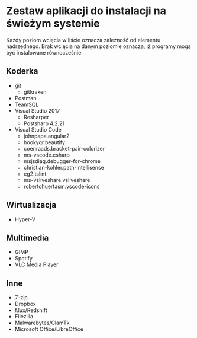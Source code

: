 # Zestaw aplikacji do instalacji na świeżym systemie
Każdy poziom wcięcia w liście oznacza zależność od elementu nadrzędnego. Brak wcięcia na danym poziomie oznacza, iż programy mogą być instalowane równocześnie
## Koderka
* git
  * gitkraken
* Postman
* TeamSQL
* Visual Studio 2017
  * Resharper
  * Postsharp 4.2.21
* Visual Studio Code
  * johnpapa.angular2
  * hookyqr.beautify
  * coenraads.bracket-pair-colorizer
  * ms-vscode.csharp
  * msjsdiag.debugger-for-chrome
  * christian-kohler.path-intellisense
  * eg2.tslint
  * ms-vsliveshare.vsliveshare
  * robertohuertasm.vscode-icons

## Wirtualizacja
* Hyper-V

## Multimedia
* GIMP
* Spotify
* VLC Media Player

## Inne
* 7-zip
* Dropbox
* f.lux/Redshift
* Filezilla
* Malwarebytes/ClamTk
* Microsoft Office/LibreOffice
